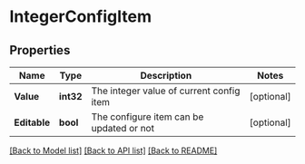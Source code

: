 # IntegerConfigItem

## Properties

Name | Type | Description | Notes
------------ | ------------- | ------------- | -------------
**Value** | **int32** | The integer value of current config item | [optional] 
**Editable** | **bool** | The configure item can be updated or not | [optional] 

[[Back to Model list]](../README.md#documentation-for-models) [[Back to API list]](../README.md#documentation-for-api-endpoints) [[Back to README]](../README.md)


